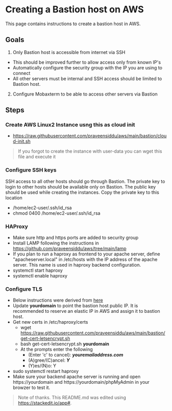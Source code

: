 # Creating a Bastion host on AWS
This page contains instructions to create a bastion host in AWS.
## Goals
1. Only Bastion host is accessible from internet via SSH
  - This should be improved further to allow access only from known IP's
  - Automatically configure the security group with the IP you are using to connect
  - All other servers must be internal and SSH access should be limited to Bastion host.
2. Configure Mobaxterm to be able to access other servers via Bastion

## Steps
### Create AWS Linux2 Instance usng this as cloud init
- https://raw.githubusercontent.com/praveensiddu/aws/main/bastion/cloud-init.sh
> If you forgot to create the instance with user-data you can wget this file and execute it
### Configure SSH keys
SSH access to all other hosts should go through Bastion. The private key to login to other hosts should be available only on Bastion. The public key should be used while creating the instances. Copy the private key to this location 
- /home/ec2-user/.ssh/id_rsa
- chmod 0400 /home/ec2-user/.ssh/id_rsa
### HAProxy
- Make sure http and https ports are added to security group
- Install LAMP following the instructions in https://github.com/praveensiddu/aws/tree/main/lamp
- If you plan to run a haproxy as frontend to your apache server, define "apacheserver.local" in /etc/hosts with the IP address of the apache server. This name is used in haproxy backend configuration.
- systemctl start haproxy
- systemctl enable haproxy
### Configure TLS
- Below instructions were derived from [here](https://www.digitalocean.com/community/tutorials/how-to-secure-haproxy-with-let-s-encrypt-on-centos-7)
- Update **yourdomain** to point the bastion host public IP. It is recommended to reserve an elastic IP in AWS and assign it to bastion host.
- Get new certs in /etc/haproxy/certs
  - wget https://raw.githubusercontent.com/praveensiddu/aws/main/bastion/get-cert-letsencrypt.sh
  - bash get-cert-letsencrypt.sh **yourdomain**
  - At the prompts enter the following
    - (Enter 'c' to cancel): ***youremailaddress.com***
    - (A)gree/(C)ancel: ***Y***
    - (Y)es/(N)o: Y
- sudo systemctl restart haproxy
- Make sure your backend apache server is running and open https://yourdomain and https://yourdomain/phpMyAdmin in your browzer to test it.


> Note of thanks. This README.md was edited using https://stackedit.io/app#.